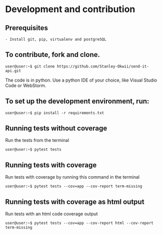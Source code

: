 # Development and contribution
## Prerequisites
    - Install git, pip, virtualenv and postgreSQL

## To contribute, fork and clone.  
```console
user@user:~$ git clone https://github.com/Stanley-Okwii/send-it-api.git
```
 
 The code is in python. Use a python IDE of your choice, like Visual Studio Code or WebStorm.
 
## To set up the development environment, run:
```console
user@user:~$ pip install -r requirements.txt
```

## Running tests without coverage
Run the tests from the terminal
```console
user@user:~$ pytest tests
```

## Running tests with coverage
Run tests with coverage by running this command in the terminal
```console
user@user:~$ pytest tests --cov=app --cov-report term-missing
```

## Running tests with coverage as html output
Run tests with an html code coverage output
```console
user@user:~$ pytest tests --cov=app --cov-report html --cov-report term-missing
```
